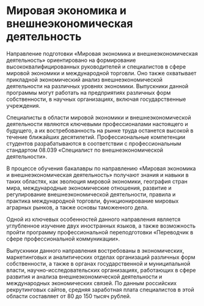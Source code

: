 # Мировая экономика и внешнеэкономическая деятельность

Направление подготовки «Мировая экономика и внешнеэкономическая деятельность» ориентировано на формирование высококвалифицированных руководителей и специалистов в сфере мировой экономики и международной торговли. Оно также охватывает прикладной экономический анализ внешнеэкономической деятельности на различных уровнях экономики. Выпускники данной программы могут работать на предприятиях различных форм собственности, в научных организациях, включая государственные учреждения.

Специалисты в области мировой экономики и внешнеэкономической деятельности являются ключевыми профессионалами настоящего и будущего, а их востребованность на рынке труда останется высокой в течение ближайших десятилетий. Профессиональные компетенции студентов разрабатываются в соответствии с профессиональным стандартом 08.039 «Специалист по внешнеэкономической деятельности».

В процессе обучения бакалавры по направлению «Мировая экономика и внешнеэкономическая деятельность» получают знания и навыки в таких областях, как эволюция мировой экономики, география стран мира, международные экономические отношения, развитие и регулирование внешнеэкономической деятельности, правила и практика международной торговли, функционирование мировых аграрных рынков, а также основы таможенного дела.

Одной из ключевых особенностей данного направления является углубленное изучение двух иностранных языков, а также возможность пройти программу профессиональной переподготовки «Переводчик в сфере профессиональной коммуникации».

Выпускники данного направления востребованы в экономических, маркетинговых и аналитических отделах организаций различных форм собственности, а также в органах государственной и муниципальной власти, научно-исследовательских организациях, работающих в сфере развития и анализа внешнеэкономической деятельности и международных экономических связей. По данным российских рекрутинговых сайтов, средняя заработная плата специалистов в этой области составляет от 80 до 150 тысяч рублей.
